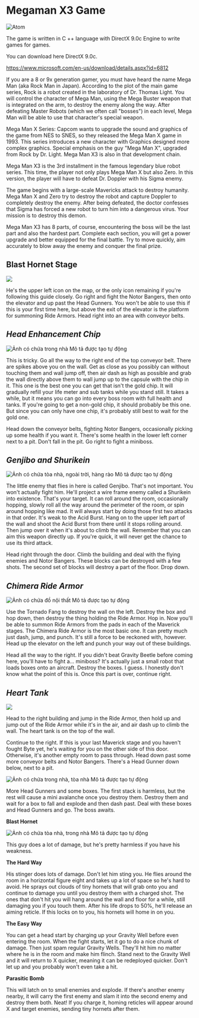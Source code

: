 # Megaman X3 Game
![Atom](https://github.com/vanluom123/Megaman-X3/blob/master/Image/Mega-Man-X3-PC.png)

The game is written in C ++ language with DirectX 9.0c Engine to write games for games.

You can download here DirectX 9.0c.

https://www.microsoft.com/en-us/download/details.aspx?id=6812

If you are a 8 or 9x generation gamer, you must have heard the name Mega Man (aka Rock Man in Japan). According to the plot of the main game series, Rock is a robot created in the laboratory of Dr. Thomas Light. You will control the character of Mega Man, using the Mega Buster weapon that is integrated on the arm, to destroy the enemy along the way. After defeating Master Robots (which we often call "bosses") in each level, Mega Man will be able to use that character's special weapon.

Mega Man X Series: Capcom wants to upgrade the sound and graphics of the game from NES to SNES, so they released the Mega Man X game in 1993. This series introduces a new character with Graphics designed more complex graphics. Special emphasis on the guy "Mega Man X", upgraded from Rock by Dr. Light. Mega Man X3 is also in that development chain.

Mega Man X3 is the 3rd installment in the famous legendary blue robot series. This time, the player not only plays Mega Man X but also Zero. In this version, the player will have to defeat Dr. Doppler with his Sigma enemy.

The game begins with a large-scale Mavericks attack to destroy humanity. Mega Man X and Zero try to destroy the robot and capture Doppler to completely destroy the enemy. After being defeated, the doctor confesses that Sigma has forced a new robot to turn him into a dangerous virus. Your mission is to destroy this demon.

Mega Man X3 has 8 parts, of course, encountering the boss will be the last part and also the hardest part. Complete each section, you will get a power upgrade and better equipped for the final battle. Try to move quickly, aim accurately to blow away the enemy and conquer the final prize.

## Blast Hornet Stage

![](https://github.com/vanluom123/Megaman-X3/blob/master/Image/hornet(1).jpg)

He's the upper left icon on the map, or the only icon remaining if you're
following this guide closely. Go right and fight the Notor Bangers, then onto
the elevator and up past the Head Gunners. You won't be able to use this if this
is your first time here, but above the exit of the elevator is the platform for
summoning Ride Armors. Head right into an area with conveyor belts. 

*Head Enhancement Chip*
-----------------------

![Ảnh có chứa trong nhà Mô tả được tạo tự động](https://github.com/vanluom123/Megaman-X3/blob/master/Image/hornet(2).jpg)

This is tricky. Go all the way to the right end of the top conveyor belt. There
are spikes above you on the wall. Get as close as you possibly can without
touching them and wall jump off, then air dash as high as possible and grab the
wall directly above them to wall jump up to the capsule with the chip in it.
This one is the best one you can get that isn't the gold chip. It will gradually
refill your life meter and sub tanks while you stand still. It takes a while,
but it means you can go into every boss room with full health and tanks. If
you're going to get a non-gold chip, it should probably be this one. But since
you can only have one chip, it's probably still best to wait for the gold one.  
  
Head down the conveyor belts, fighting Notor Bangers, occasionally picking up
some health if you want it. There's some health in the lower left corner next to
a pit. Don't fall in the pit. Go right to fight a miniboss.

*Genjibo and Shurikein*
-----------------------

![Ảnh có chứa tòa nhà, ngoài trời, hàng rào Mô tả được tạo tự động](https://github.com/vanluom123/Megaman-X3/blob/master/Image/hornet(3).jpg)

The little enemy that flies in here is called Genjibo. That's not important. You
won't actually fight him. He'll project a wire frame enemy called a Shurikein
into existence. That's your target. It can roll around the room, occasionally
hopping, slowly roll all the way around the perimeter of the room, or spin
around hopping like mad. It will always start by doing those first two attacks
in that order. It's weak to the Acid Burst. Hang on to the upper left part of
the wall and shoot the Acid Burst from there until it stops rolling around. Then
jump over it when it's about to climb the wall. Remember that you can aim this
weapon directly up. If you're quick, it will never get the chance to use its
third attack.   
  
Head right through the door. Climb the building and deal with the flying enemies
and Notor Bangers. These blocks can be destroyed with a few shots. The second
set of blocks will destroy a part of the floor. Drop down.

*Chimera Ride Armor*
--------------------

![Ảnh có chứa đồ nội thất Mô tả được tạo tự động](https://github.com/vanluom123/Megaman-X3/blob/master/Image/hornet(4).jpg)

Use the Tornado Fang to destroy the wall on the left. Destroy the box and hop
down, then destroy the thing holding the Ride Armor. Hop in. Now you'll be able
to summon Ride Armors from the pads in each of the Maverick stages. The Chimera
Ride Armor is the most basic one. It can pretty much just dash, jump, and punch.
It's still a force to be reckoned with, however. Head up the elevator on the
left and punch your way out of these buildings.  
  
Head all the way to the right. If you didn't beat Gravity Beetle before coming
here, you'll have to fight a... miniboss? It's actually just a small robot that
loads boxes onto an aircraft. Destroy the boxes. I guess. I honestly don't know
what the point of this is. Once this part is over, continue right. 

*Heart Tank*
------------

![](https://github.com/vanluom123/Megaman-X3/blob/master/Image/hornet(5).jpg)

Head to the right building and jump in the Ride Armor, then hold up and jump out
of the Ride Armor while it's in the air, and air dash up to climb the wall. The
heart tank is on the top of the wall.   
  
Continue to the right. If this is your last Maverick stage and you haven't
fought Byte yet, he's waiting for you on the other side of this door. Otherwise,
it's another empty room to pass through. Head down past some more conveyor belts
and Notor Bangers. There's a Head Gunner down below, next to a pit.

![Ảnh có chứa trong nhà, tòa nhà Mô tả được tạo tự động](https://github.com/vanluom123/Megaman-X3/blob/master/Image/hornet(6).jpg)

More Head Gunners and some boxes. The first stack is harmless, but the rest will
cause a mini avalanche once you destroy them. Destroy them and wait for a box to
fall and explode and then dash past. Deal with these boxes and Head Gunners and
go. The boss awaits.

**Blast Hornet**

![Ảnh có chứa tòa nhà, trong nhà Mô tả được tạo tự động](https://github.com/vanluom123/Megaman-X3/blob/master/Image/hornet(7).jpg)

This guy does a lot of damage, but he's pretty harmless if you have his
weakness. 

**The Hard Way**  
  
His stinger does lots of damage. Don't let him sting you. He flies around the
room in a horizontal figure eight and takes up a lot of space so he's hard to
avoid. He sprays out clouds of tiny hornets that will grab onto you and continue
to damage you until you destroy them with a charged shot. The ones that don't
hit you will hang around the wall and floor for a while, still damaging you if
you touch them. After his life drops to 50%, he'll release an aiming reticle. If
this locks on to you, his hornets will home in on you.   
  
**The Easy Way**  
  
You can get a head start by charging up your Gravity Well before even entering
the room. When the fight starts, let it go to do a nice chunk of damage. Then
just spam regular Gravity Wells. They'll hit him no matter where he is in the
room and make him flinch. Stand next to the Gravity Well and it will return to X
quicker, meaning it can be redeployed quicker. Don't let up and you probably
won't even take a hit.   
  
**Parasitic Bomb**  
  
This will latch on to small enemies and explode. If there's another enemy
nearby, it will carry the first enemy and slam it into the second enemy and
destroy them both. Neat! If you charge it, homing reticles will appear around X
and target enemies, sending tiny hornets after them. 
